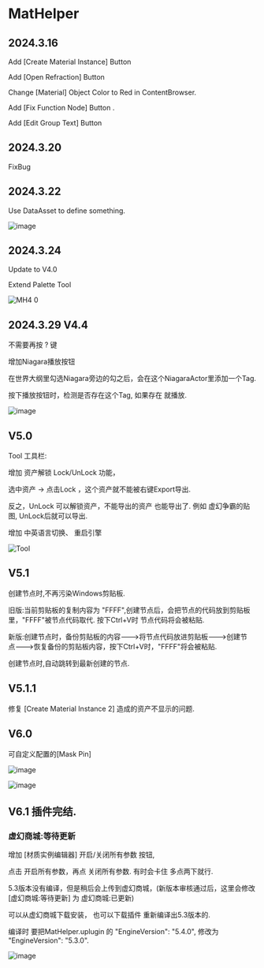 # MatHelper

## 2024.3.16

Add [Create Material Instance] Button

Add [Open Refraction] Button

Change [Material] Object Color to Red in ContentBrowser.

Add [Fix Function Node] Button .

Add [Edit Group Text] Button

## 2024.3.20

FixBug

## 2024.3.22

Use DataAsset to define something.

![image](https://github.com/AKaKLya/MatHelper/assets/67385510/2ffd15de-3c32-415c-85be-1bab28354c23)


## 2024.3.24  
Update to V4.0

Extend Palette Tool

![MH4 0](https://github.com/AKaKLya/MatHelper/assets/67385510/f4098347-383d-4a80-919a-dd5b1996ca0b)

## 2024.3.29 V4.4
不需要再按 ? 键

增加Niagara播放按钮

在世界大纲里勾选Niagara旁边的勾之后，会在这个NiagaraActor里添加一个Tag.

按下播放按钮时，检测是否存在这个Tag, 如果存在 就播放.

![image](https://github.com/AKaKLya/MatHelper/assets/67385510/0288b9f7-5df1-44cd-bd6c-54c824268f6c)

## V5.0
Tool 工具栏: 

增加 资产解锁 Lock/UnLock 功能， 

选中资产 -> 点击Lock ，这个资产就不能被右键Export导出.

反之，UnLock 可以解锁资产，不能导出的资产 也能导出了. 例如 虚幻争霸的贴图, UnLock后就可以导出.

增加 中英语言切换、 重启引擎


![Tool](https://github.com/AKaKLya/MatHelper/assets/67385510/b671552f-21a5-4680-9a17-a0df048bcdc9)


## V5.1

创建节点时,不再污染Windows剪贴板.

旧版:当前剪贴板的复制内容为 "FFFF",创建节点后，会把节点的代码放到剪贴板里，"FFFF"被节点代码取代. 按下Ctrl+V时 节点代码将会被粘贴.

新版:创建节点时，备份剪贴板的内容--->将节点代码放进剪贴板--->创建节点--->恢复备份的剪贴板内容，按下Ctrl+V时，"FFFF"将会被粘贴.

创建节点时,自动跳转到最新创建的节点.


## V5.1.1

修复 [Create Material Instance 2] 造成的资产不显示的问题.


## V6.0 

可自定义配置的[Mask Pin]

![image](https://github.com/AKaKLya/MatHelper/assets/67385510/d964a077-522e-4564-b3a1-0a7ac710144a)

![image](https://github.com/AKaKLya/MatHelper/assets/67385510/f602eb33-7b6b-4634-be03-de1baed0d14b)

## V6.1 插件完结.
### 虚幻商城:等待更新

增加 [材质实例编辑器] 开启/关闭所有参数 按钮,

点击 开启所有参数，再点 关闭所有参数. 有时会卡住 多点两下就行.

5.3版本没有编译，但是稍后会上传到虚幻商城，(新版本审核通过后，这里会修改 [虚幻商城:等待更新] 为 虚幻商城:已更新)

可以从虚幻商城下载安装， 也可以下载插件 重新编译出5.3版本的.

编译时 要把MatHelper.uplugin 的 "EngineVersion": "5.4.0", 修改为 "EngineVersion": "5.3.0".

![image](https://github.com/AKaKLya/MatHelper/assets/67385510/5057d5ad-8d1e-4525-8788-c881fb9d4119)

